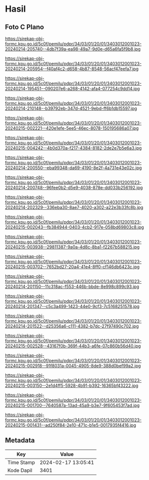# Hasil

## Foto C Plano

https://sirekap-obj-formc.kpu.go.id/5c0f/pemilu/pdpr/34/03/01/20/01/3403012001023-20240214-205740--4db7f39a-ea98-49a7-9d0e-d65a6fa5f9b8.jpg

https://sirekap-obj-formc.kpu.go.id/5c0f/pemilu/pdpr/34/03/01/20/01/3403012001023-20240214-205954--f40af4c2-d658-4b87-8548-56acf47eefa7.jpg

https://sirekap-obj-formc.kpu.go.id/5c0f/pemilu/pdpr/34/03/01/20/01/3403012001023-20240214-195451--090207e6-a268-4142-afa4-077254c9dd14.jpg

https://sirekap-obj-formc.kpu.go.id/5c0f/pemilu/pdpr/34/03/01/20/01/3403012001023-20240214-210148--b39792eb-347d-4521-9ebd-ff6b1db15597.jpg

https://sirekap-obj-formc.kpu.go.id/5c0f/pemilu/pdpr/34/03/01/20/01/3403012001023-20240215-002221--420e1efe-5ee5-46ec-8078-150195686a07.jpg

https://sirekap-obj-formc.kpu.go.id/5c0f/pemilu/pdpr/34/03/01/20/01/3403012001023-20240215-004242--4b0d370a-f217-4384-8182-2de2e7b5e6a3.jpg

https://sirekap-obj-formc.kpu.go.id/5c0f/pemilu/pdpr/34/03/01/20/01/3403012001023-20240214-200550--eba99348-da69-4190-8e2f-4a731e43e02c.jpg

https://sirekap-obj-formc.kpu.go.id/5c0f/pemilu/pdpr/34/03/01/20/01/3403012001023-20240214-200748--96fee0b2-d5e9-4038-878e-dd033b256192.jpg

https://sirekap-obj-formc.kpu.go.id/5c0f/pemilu/pdpr/34/03/01/20/01/3403012001023-20240214-202329--336eba30-8ae7-4020-a302-a22e3b33fc8b.jpg

https://sirekap-obj-formc.kpu.go.id/5c0f/pemilu/pdpr/34/03/01/20/01/3403012001023-20240215-002043--fb384944-0403-4cb2-917e-058bd69803c8.jpg

https://sirekap-obj-formc.kpu.go.id/5c0f/pemilu/pdpr/34/03/01/20/01/3403012001023-20240215-003938--29811387-9a0a-4d8c-8ba1-f2267b588215.jpg

https://sirekap-obj-formc.kpu.go.id/5c0f/pemilu/pdpr/34/03/01/20/01/3403012001023-20240215-003702--7652bd27-20a4-41e4-8ff0-cf146db6423c.jpg

https://sirekap-obj-formc.kpu.go.id/5c0f/pemilu/pdpr/34/03/01/20/01/3403012001023-20240214-201150--11c318ac-f553-446b-bbde-8e998c899c93.jpg

https://sirekap-obj-formc.kpu.go.id/5c0f/pemilu/pdpr/34/03/01/20/01/3403012001023-20240214-201347--c5c3a499-1423-44e0-9cf3-7c5168251578.jpg

https://sirekap-obj-formc.kpu.go.id/5c0f/pemilu/pdpr/34/03/01/20/01/3403012001023-20240214-201522--d25356a6-c111-4382-b7dc-27f97490c702.jpg

https://sirekap-obj-formc.kpu.go.id/5c0f/pemilu/pdpr/34/03/01/20/01/3403012001023-20240215-002528--43167f0b-369f-44b3-a6fe-07c860b56d40.jpg

https://sirekap-obj-formc.kpu.go.id/5c0f/pemilu/pdpr/34/03/01/20/01/3403012001023-20240215-002918--91f8031a-0045-4905-8de9-388d0bef99a2.jpg

https://sirekap-obj-formc.kpu.go.id/5c0f/pemilu/pdpr/34/03/01/20/01/3403012001023-20240215-003150--2e1d4ff5-5928-4b91-b392-16365bf43222.jpg

https://sirekap-obj-formc.kpu.go.id/5c0f/pemilu/pdpr/34/03/01/20/01/3403012001023-20240215-001700--7640587a-13ad-45a9-b3e7-9f605453f7ad.jpg

https://sirekap-obj-formc.kpu.go.id/5c0f/pemilu/pdpr/34/03/01/20/01/3403012001023-20240215-001431--ad250f84-2e10-471c-b1e5-0017935f4416.jpg


## Metadata

| Key        | Value               |
| ---------- | ------------------- |
| Time Stamp | 2024-02-17 13:05:41 |
| Kode Dapil | 3401                |



